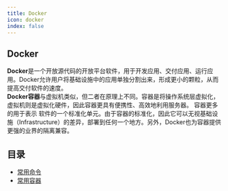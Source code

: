 ```yaml
---
title: Docker
icon: docker
index: false
---
```

## Docker
**Docker**是一个开放源代码的开放平台软件，用于开发应用、交付应用、运行应用。Docker允许用户将基础设施中的应用单独分割出来，形成更小的颗粒，从而提高交付软件的速度。    
**Docker容器**与虚拟机类似，但二者在原理上不同。容器是将操作系统层虚拟化，虚拟机则是虚拟化硬件，因此容器更具有便携性、高效地利用服务器。 容器更多的用于表示 软件的一个标准化单元。由于容器的标准化，因此它可以无视基础设施（Infrastructure）的差异，部署到任何一个地方。另外，Docker也为容器提供更强的业界的隔离兼容。     
## 目录
- [ 常用命令 ](config.md)
- [ 常用容器 ](usual.md)